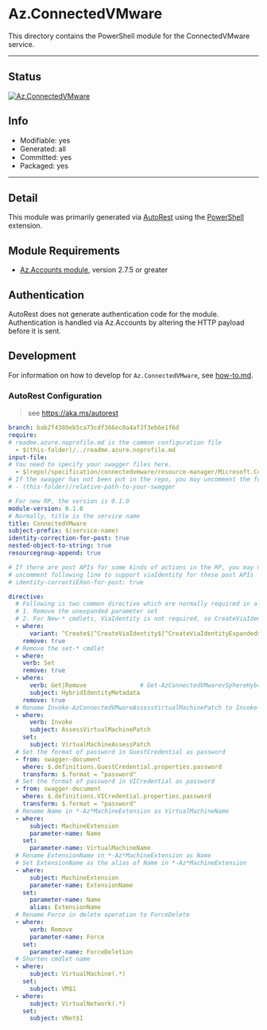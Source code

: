 <!-- region Generated -->
# Az.ConnectedVMware
This directory contains the PowerShell module for the ConnectedVMware service.

---
## Status
[![Az.ConnectedVMware](https://img.shields.io/powershellgallery/v/Az.ConnectedVMware.svg?style=flat-square&label=Az.ConnectedVMware "Az.ConnectedVMware")](https://www.powershellgallery.com/packages/Az.ConnectedVMware/)

## Info
- Modifiable: yes
- Generated: all
- Committed: yes
- Packaged: yes

---
## Detail
This module was primarily generated via [AutoRest](https://github.com/Azure/autorest) using the [PowerShell](https://github.com/Azure/autorest.powershell) extension.

## Module Requirements
- [Az.Accounts module](https://www.powershellgallery.com/packages/Az.Accounts/), version 2.7.5 or greater

## Authentication
AutoRest does not generate authentication code for the module. Authentication is handled via Az.Accounts by altering the HTTP payload before it is sent.

## Development
For information on how to develop for `Az.ConnectedVMware`, see [how-to.md](how-to.md).
<!-- endregion -->

### AutoRest Configuration
> see https://aka.ms/autorest

``` yaml
branch: bab2f4389eb5ca73cdf366ec0a4af3f3eb6e1f6d
require:
# readme.azure.noprofile.md is the common configuration file
  - $(this-folder)/../readme.azure.noprofile.md
input-file:
# You need to specify your swagger files here.
  - $(repo)/specification/connectedvmware/resource-manager/Microsoft.ConnectedVMwarevSphere/preview/2022-01-10-preview/connectedvmware.json
# If the swagger has not been put in the repo, you may uncomment the following line and refer to it locally
# - (this-folder)/relative-path-to-your-swagger 

# For new RP, the version is 0.1.0
module-version: 0.1.0
# Normally, title is the service name
title: ConnectedVMware
subject-prefix: $(service-name)
identity-correction-for-post: true
nested-object-to-string: true
resourcegroup-append: true

# If there are post APIs for some kinds of actions in the RP, you may need to 
# uncomment following line to support viaIdentity for these post APIs
# identity-correctiEXon-for-post: true

directive:
  # Following is two common directive which are normally required in all the RPs
  # 1. Remove the unexpanded parameter set
  # 2. For New-* cmdlets, ViaIdentity is not required, so CreateViaIdentityExpanded is removed as well
  - where:
      variant: ^Create$|^CreateViaIdentity$|^CreateViaIdentityExpanded$|^Update$|^UpdateViaIdentity$|^Install$|^InstallViaIdentity$
    remove: true
  # Remove the set-* cmdlet
  - where:
    verb: Set
    remove: true
  - where:
      verb: Get|Remove               # Get-AzConnectedVMwarevSphereHybridIdentityMetadata
      subject: HybridIdentityMetadata
    remove: true
  # Rename Invoke-AzConnectedVMwareAssessVirtualMachinePatch to Invoke-AzConnectedVMwareVirtualMachineAssessPatch
  - where:
      verb: Invoke
      subject: AssessVirtualMachinePatch
    set:
      subject: VirtualMachineAssessPatch
  # Set the format of password in GuestCredential as password
  - from: swagger-document 
    where: $.definitions.GuestCredential.properties.password
    transform: $.format = "password"
  # Set the format of password in VICredential as password
  - from: swagger-document 
    where: $.definitions.VICredential.properties.password
    transform: $.format = "password"
  # Rename Name in *-Az*MachineExtension as VirtualMachineName
  - where:
      subject: MachineExtension
      parameter-name: Name
    set:
      parameter-name: VirtualMachineName
  # Rename ExtensionName in *-Az*MachineExtension as Name
  # Set ExtensionName as the alias of Name in *-Az*MachineExtension
  - where:
      subject: MachineExtension
      parameter-name: ExtensionName
    set:
      parameter-name: Name
      alias: ExtensionName
  # Rename Force in delete operation to ForceDelete
  - where:
      verb: Remove
      parameter-name: Force
    set:
      parameter-name: ForceDeletion
  # Shorten cmdlet name
  - where:
      subject: VirtualMachine(.*)
    set:
      subject: VM$1
  - where:
      subject: VirtualNetwork(.*)
    set:
      subject: VNet$1
```
